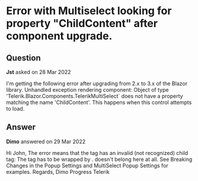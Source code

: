 # Error with Multiselect looking for property "ChildContent" after component upgrade.

## Question

**Jst** asked on 28 Mar 2022

I'm getting the following error after upgrading from 2.x to 3.x of the Blazor library. Unhandled exception rendering component: Object of type 'Telerik.Blazor.Components.TelerikMultiSelect` does not have a property matching the name 'ChildContent'. This happens when this control attempts to load. <FormItem Field="@nameof(NoteVM.AssignedToUser)"> <Template> <TelerikMultiSelect Data="Users" AutoClose="false" Placeholder="Select Assign To Users" Width="100%" Filterable="true" TextField="@nameof(UserInfoVM.UserName)" ValueField="@nameof(UserInfoVM.UserName)" @bind-Value="@AssignedToUsers"> <MultiSelectPopupSettings> <DropDownListPopupSettings Height="200px" /> </MultiSelectPopupSettings> </TelerikMultiSelect> </Template> </FormItem>

## Answer

**Dimo** answered on 29 Mar 2022

Hi John, The error means that the <TelerikMultiSelect> tag has an invalid (not recognized) child tag: The <MultiSelectPopupSettings> tag has to be wrapped by <MultiSelectSettings>. <DropDownListPopupSettings> doesn't belong here at all. See Breaking Changes in the Popup Settings and MultiSelect Popup Settings for examples. Regards, Dimo Progress Telerik
